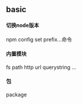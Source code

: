 ## basic 

#### 切换node版本
npm config set prefix...命令

#### 内置模块
fs path http url querystring ...

#### 包
package



